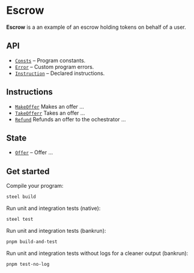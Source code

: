 # Escrow

**Escrow** is a an example of an escrow holding tokens on behalf of a user.

## API

- [`Consts`](api/src/consts.rs) – Program constants.
- [`Error`](api/src/error.rs) – Custom program errors.
- [`Instruction`](api/src/instruction.rs) – Declared instructions.

## Instructions

- [`MakeOffer`](program/src/make_offer.rs) Makes an offer ...
- [`TakeOfferr`](program/src/take_offer.rs) Takes an offer ...
- [`Refund`](program/src/refund.rs) Refunds an offer to the ochestrator ...

## State

- [`Offer`](api/src/state/offer.rs) – Offer ...

## Get started

Compile your program:

```sh
steel build
```

Run unit and integration tests (native):

```sh
steel test
```

Run unit and integration tests (bankrun):

```sh
pnpm build-and-test
```

Run unit and integration tests without logs for a cleaner output (bankrun):

```sh
pnpm test-no-log
```
